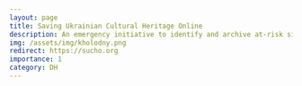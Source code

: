 ```yaml
---
layout: page
title: Saving Ukrainian Cultural Heritage Online
description: An emergency initiative to identify and archive at-risk sites, digital content, and data in Ukrainian cultural heritage institutions while the country is under attack.
img: /assets/img/kholodny.png
redirect: https://sucho.org
importance: 1
category: DH
---
```

